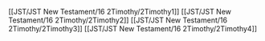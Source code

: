 [[JST/JST New Testament/16 2Timothy/2Timothy1]]
[[JST/JST New Testament/16 2Timothy/2Timothy2]]
[[JST/JST New Testament/16 2Timothy/2Timothy3]]
[[JST/JST New Testament/16 2Timothy/2Timothy4]]
